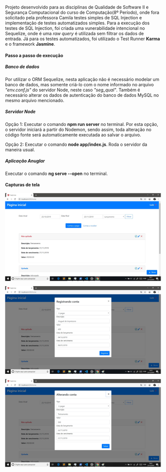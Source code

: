 Projeto desenvolvido para as disciplinas de Qualidade de Software II e Segurança Computacional do curso de Computação(8º Período), onde fora solicitado pela professora Camila testes simples de SQL Injection e implementação de testes automatizados simples. Para a execução dos testes de SQL Injection, foi criada uma vunerabilidade intencional no Sequelize, onde é uma *raw query* é utilizada sem filtrar os dados de entrada. Já para os testes automatizados, foi utilizado o Test Runner **Karma** e o framework **Jasmine**.  

#### Passo a passo de execução

##### Banco de dados
Por utilizar o ORM Sequelize, nesta aplicação não é necessário modelar um banco de dados, mas somente criá-lo com o nome informado no
arquivo *"env.conf.js"* do servidor Node, neste caso *"seg_qual"*. Também é necessário alterar os dados de autenticação do banco de dados 
MySQL no mesmo arquivo mencionado. 

##### Servidor Node
Opção 1: Executar o comando **npm run server** no terminal. Por esta opção, o servidor iniciará a partir do Nodemon, sendo assim,
toda alteração no código fonte será automaticamente executada ao salvar o arquivo.

Opção 2: Executar o comando **node app/index.js**. Roda o servidor da maneira usual.

##### Aplicação Anuglar
Executar o comando **ng serve --open** no terminal.

#### Capturas de tela 

![Página inicial](Screenshots/pagina_inicial.jpg)

![Registrar conta](Screenshots/nova_conta.jpg)

![Alterar conta](Screenshots/alterar_conta.jpg)

